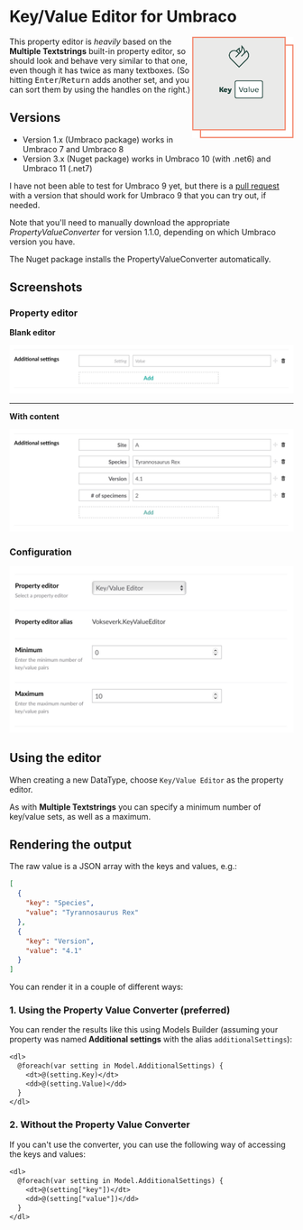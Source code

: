 # Key/Value Editor for Umbraco

<img align="right" src="images/vv-keyvalueeditor-icon.png" width="180" height="180" alt="Two text inputs side-by-side with the values ‘Key’ and ‘Value’ inside a square with the Vokseværk ‘fire-heart’ logo" />

This property editor is *heavily* based on the **Multiple Textstrings** built-in
property editor, so should look and behave very similar to that one, even though
it has twice as many textboxes. (So hitting <kbd>Enter</kbd>/<kbd>Return</kbd>
adds another set, and you can sort them by using the handles on the right.)

## Versions

- Version 1.x (Umbraco package) works in Umbraco 7 and Umbraco 8
- Version 3.x (Nuget package) works in Umbraco 10 (with .net6) and Umbraco 11 (.net7)

I have not been able to test for Umbraco 9 yet, but there is a [pull request][PR9]
with a version that should work for Umbraco 9 that you can try out, if needed.

Note that you'll need to manually download the appropriate _PropertyValueConverter_
for version 1.1.0, depending on which Umbraco version you have.

The Nuget package installs the PropertyValueConverter automatically.

[PR9]: https://github.com/vokseverk/Vokseverk.KeyValueEditor/pull/4

## Screenshots

### Property editor

**Blank editor**

![Editor Screen with blank fields](images/keyvalue-blank.jpg)

***

**With content**

![Editor Screen with 4 sets of keys and values](images/keyvalue-content.jpg)

### Configuration

![Config Screen](images/keyvalue-config.jpg)


## Using the editor

When creating a new DataType, choose `Key/Value Editor` as the property
editor.

As with **Multiple Textstrings** you can specify a minimum number of key/value
sets, as well as a maximum.

## Rendering the output

The raw value is a JSON array with the keys and values, e.g.:

```json
[
  {
    "key": "Species",
    "value": "Tyrannosaurus Rex"
  },
  {
    "key": "Version",
    "value": "4.1"
  }
]
```

You can render it in a couple of different ways:

### 1. Using the Property Value Converter (preferred)

You can render the results like this using Models Builder
(assuming your property was named **Additional settings** with the
alias `additionalSettings`):

```razor
<dl>
  @foreach(var setting in Model.AdditionalSettings) {
    <dt>@(setting.Key)</dt>
    <dd>@(setting.Value)</dd>
  }
</dl>
```

### 2. Without the Property Value Converter

If you can't use the converter, you can use the following way of accessing the
keys and values:

```razor
<dl>
  @foreach(var setting in Model.AdditionalSettings) {
    <dt>@(setting["key"])</dt>
    <dd>@(setting["value"])</dd>
  }
</dl>
```
